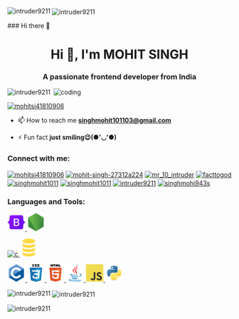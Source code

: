 <p><img align="left" src="https://github-readme-stats.vercel.app/api/top-langs?username=intruder9211&show_icons=true&locale=en&layout=compact" alt="intruder9211" /></p>

<p>&nbsp;<img align="center" src="https://github-readme-stats.vercel.app/api?username=intruder9211&show_icons=true&locale=en" alt="intruder9211" /></p>
### Hi there 👋

<!--
**Intruder9211/intruder9211** is a ✨ _special_ ✨ repository because its `README.md` (this file) appears on your GitHub profile.

Here are some ideas to get you started:

- 🔭 I’m currently working on ...
- 🌱 I’m currently learning ...
- 👯 I’m looking to collaborate on ...
- 🤔 I’m looking for help with ...
- 💬 Ask me about ...
- 📫 How to reach me: ...
- 😄 Pronouns: ...
- ⚡ Fun fact: ...
-->
<h1 align="center">Hi 👋, I'm MOHIT SINGH</h1>
<h3 align="center">A passionate frontend developer from India</h3>
<img align="right" alt="coding" width="400" src="https://steamuserimages-a.akamaihd.net/ugc/1631947648964785474/81CBA15178466DD47195A239232202E78987B714/?imw=637&imh=358&ima=fit&impolicy=Letterbox&imcolor=%23000000&letterbox=true"

<p align="left"> <img src="https://komarev.com/ghpvc/?username=intruder9211&label=Profile%20views&color=0e75b6&style=flat" alt="intruder9211" /> </p>

<p align="left"> <a href="https://twitter.com/mohitsi41810906" target="blank"><img src="https://img.shields.io/twitter/follow/mohitsi41810906?logo=twitter&style=for-the-badge" alt="mohitsi41810906" /></a> </p>

- 📫 How to reach me **singhmohit101103@gmail.com**

- ⚡ Fun fact **just smiling😉(●'◡'●)**

<h3 align="left">Connect with me:</h3>
<p align="left">
<a href="https://twitter.com/mohitsi41810906" target="blank"><img align="center" src="https://raw.githubusercontent.com/rahuldkjain/github-profile-readme-generator/master/src/images/icons/Social/twitter.svg" alt="mohitsi41810906" height="30" width="40" /></a>
<a href="https://linkedin.com/in/mohit-singh-27312a224" target="blank"><img align="center" src="https://raw.githubusercontent.com/rahuldkjain/github-profile-readme-generator/master/src/images/icons/Social/linked-in-alt.svg" alt="mohit-singh-27312a224" height="30" width="40" /></a>
<a href="https://instagram.com/mr_10_intruder" target="blank"><img align="center" src="https://raw.githubusercontent.com/rahuldkjain/github-profile-readme-generator/master/src/images/icons/Social/instagram.svg" alt="mr_10_intruder" height="30" width="40" /></a>
<a href="https://youtube.com/@facttogod" target="blank"><img align="center" src="https://raw.githubusercontent.com/rahuldkjain/github-profile-readme-generator/master/src/images/icons/Social/youtube.svg" alt="facttogod" height="30" width="40" /></a>
<a href="https://www.codechef.com/users/singhmohit1011" target="blank"><img align="center" src="https://cdn.jsdelivr.net/npm/simple-icons@3.1.0/icons/codechef.svg" alt="singhmohit1011" height="30" width="40" /></a>
  <a href="https://www.hackerrank.com/users/singhmohit101103" target="blank"><img align="center" src="https://cdn.jsdelivr.net/npm/simple-icons@3.1.0/icons/hackerrank.svg" alt="singhmohit1011" height="30" width="40" /></a>
<a href="https://www.leetcode.com/intruder9211" target="blank"><img align="center" src="https://raw.githubusercontent.com/rahuldkjain/github-profile-readme-generator/master/src/images/icons/Social/leet-code.svg" alt="intruder9211" height="30" width="40" /></a>
<a href="https://auth.geeksforgeeks.org/user/singhmohi943s" target="blank"><img align="center" src="https://raw.githubusercontent.com/rahuldkjain/github-profile-readme-generator/master/src/images/icons/Social/geeks-for-geeks.svg" alt="singhmohi943s" height="30" width="40" /></a>
</p>

<h3 align="left">Languages and Tools:</h3>
<p align="left">
  <a href="https://www.bootstrap.com/" target="_blank" rel="noreferrer"> <img src="https://raw.githubusercontent.com/devicons/devicon/master/icons/bootstrap/bootstrap-original.svg" alt="c" width="40" height="40"/> </a> 
   <a href="https://www.node.com/" target="_blank" rel="noreferrer"> <img src="https://raw.githubusercontent.com/devicons/devicon/master/icons/nodejs/nodejs-original.svg" alt="c" width="40" height="40"/> </a> 
  
   <a href="https://www.expressjs.com/" target="_blank" rel="noreferrer"> <img src="https://raw.githubusercontent.com/devicons/devicon/master/icons/expressjs/expressjs-original.svg" alt="c" width="40" height="40"/> </a>  <a href="www.sql.org" target="_blank" rel="noreferrer"> <img src="https://raw.githubusercontent.com/devicons/devicon/master/icons/sql/sql-original.svg" alt="c" width="40" height="40"/> </a> 
  
  
  <a href="https://www.cprogramming.com/" target="_blank" rel="noreferrer"> <img src="https://raw.githubusercontent.com/devicons/devicon/master/icons/c/c-original.svg" alt="c" width="40" height="40"/> </a> <a href="https://www.w3schools.com/css/" target="_blank" rel="noreferrer"> <img src="https://raw.githubusercontent.com/devicons/devicon/master/icons/css3/css3-original-wordmark.svg" alt="css3" width="40" height="40"/> </a> <a href="https://www.w3.org/html/" target="_blank" rel="noreferrer"> <img src="https://raw.githubusercontent.com/devicons/devicon/master/icons/html5/html5-original-wordmark.svg" alt="html5" width="40" height="40"/> </a> <a href="https://www.java.com" target="_blank" rel="noreferrer"> <img src="https://raw.githubusercontent.com/devicons/devicon/master/icons/java/java-original.svg" alt="java" width="40" height="40"/> </a> <a href="https://developer.mozilla.org/en-US/docs/Web/JavaScript" target="_blank" rel="noreferrer"> <img src="https://raw.githubusercontent.com/devicons/devicon/master/icons/javascript/javascript-original.svg" alt="javascript" width="40" height="40"/> </a> <a href="https://www.python.org" target="_blank" rel="noreferrer"> <img src="https://raw.githubusercontent.com/devicons/devicon/master/icons/python/python-original.svg" alt="python" width="40" height="40"/> </a> </p>

<p><img align="left" src="https://github-readme-stats.vercel.app/api/top-langs?username=intruder9211&show_icons=true&locale=en&layout=compact" alt="intruder9211" /></p>

<p>&nbsp;<img align="center" src="https://github-readme-stats.vercel.app/api?username=intruder9211&show_icons=true&locale=en" alt="intruder9211" /></p>

<p><img align="center" src="https://github-readme-streak-stats.herokuapp.com/?user=intruder9211&" alt="intruder9211" /></p>
<p dir="auto"><a target="_blank" rel="noopener noreferrer nofollow" href="https://camo.githubusercontent.com/834262e29d5c54ef1552fefea1e7a98d9d2597a1ac838db16ef29891ac7e5f6f/68747470733a2f2f71756f7465732d6769746875622d726561646d652e76657263656c2e6170702f6170693f747970653d686f72697a6f6e74616c267468656d653d7261646963616c"><img src="https://camo.githubusercontent.com/834262e29d5c54ef1552fefea1e7a98d9d2597a1ac838db16ef29891ac7e5f6f/68747470733a2f2f71756f7465732d6769746875622d726561646d652e76657263656c2e6170702f6170693f747970653d686f72697a6f6e74616c267468656d653d7261646963616c" alt="" data-canonical-src="https://quotes-github-readme.vercel.app/api?type=horizontal&amp;theme=radical" style="max-width: 100%;"></a></p>

